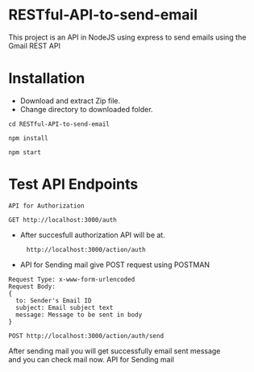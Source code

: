 # RESTful-API-to-send-email

This project is an API in NodeJS using express to send emails using the Gmail REST API

# Installation
- Download and extract Zip file.
- Change directory to downloaded folder.
```
cd RESTful-API-to-send-email
```
```
npm install
```
```
npm start
```
# Test API Endpoints
```
API for Authorization

GET http://localhost:3000/auth
```
-  After succesfull authorization API will be at.
```
     http://localhost:3000/action/auth
```
-  API for Sending mail give POST request using POSTMAN
```
Request Type: x-www-form-urlencoded
Request Body:
{
  to: Sender's Email ID
  subject: Email subject text
  message: Message to be sent in body
}

POST http://localhost:3000/action/auth/send
```
After sending mail you will get successfully email sent message <br>
and you can check mail now.
API for Sending mail


